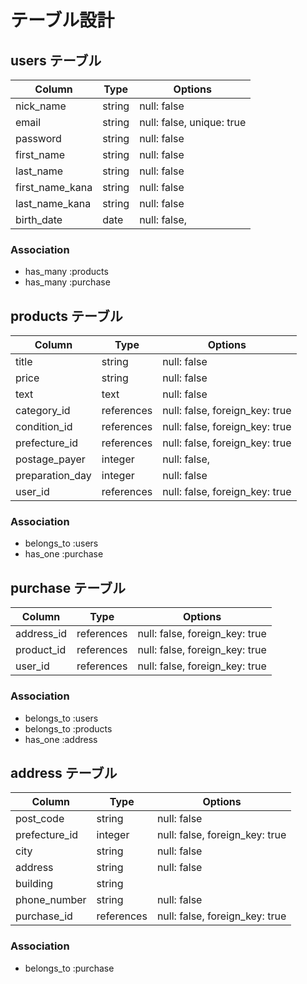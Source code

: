 # テーブル設計

## users テーブル

| Column          | Type          | Options               |
| --------------- | ------------- | --------------------- |
| nick_name       | string        | null: false           |
| email           | string        | null: false, unique: true|
| password        | string        | null: false           |
| first_name      | string        | null: false           |
| last_name       | string        | null: false           |
| first_name_kana | string        | null: false           |
| last_name_kana  | string        | null: false           |
| birth_date      | date          | null: false,          |

### Association
 - has_many :products
 - has_many :purchase

## products テーブル

| Column          | Type           | Options              |
| --------------- | -------------- | -------------------- |
| title           | string         | null: false          |
| price           | string         | null: false          |
| text            | text           | null: false          |
| category_id     | references     | null: false, foreign_key: true |
| condition_id    | references     | null: false, foreign_key: true |
| prefecture_id   | references     | null: false, foreign_key: true |
| postage_payer   | integer        | null: false,         |
| preparation_day | integer        | null: false          |
| user_id         | references     | null: false, foreign_key: true |

### Association
 - belongs_to :users
 - has_one :purchase

## purchase テーブル

| Column          | Type            | Options                |
| --------------- | --------------- | ---------------------- |
| address_id      | references      | null: false, foreign_key: true |
| product_id      | references      | null: false, foreign_key: true |
| user_id         | references      | null: false, foreign_key: true |

### Association
 - belongs_to :users
 - belongs_to :products
 - has_one :address

## address テーブル

| Column          | Type            | Options                |
| --------------- | --------------- | ---------------------- |
| post_code       | string          | null: false            |
| prefecture_id   | integer         | null: false, foreign_key: true |
| city            | string          | null: false            |
| address         | string          | null: false            |
| building        | string          |
| phone_number    | string          | null: false            |
| purchase_id     | references      | null: false, foreign_key: true |

### Association
 - belongs_to :purchase